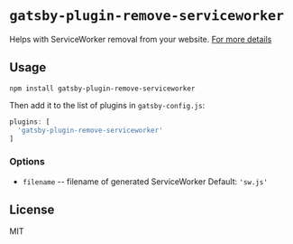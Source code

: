 # `gatsby-plugin-remove-serviceworker`

Helps with ServiceWorker removal from your website. [For more details](https://medium.com/@nekrtemplar/self-destroying-serviceworker-73d62921d717)

## Usage

```
npm install gatsby-plugin-remove-serviceworker
```

Then add it to the list of plugins in `gatsby-config.js`:

```js
plugins: [
  'gatsby-plugin-remove-serviceworker'
]
```

### Options

* `filename` _<String>_ -- filename of generated ServiceWorker
Default: `'sw.js'`

## License

MIT